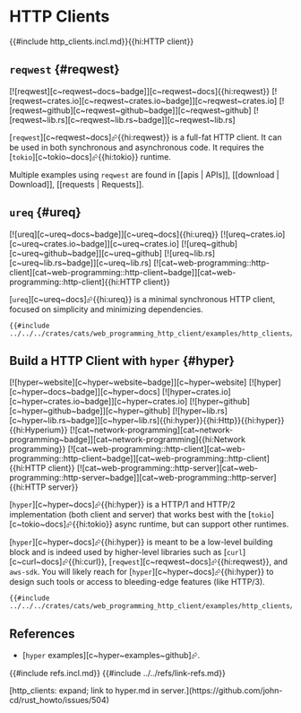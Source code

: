 # HTTP Clients

{{#include http_clients.incl.md}}{{hi:HTTP client}}

## `reqwest` {#reqwest}

[![reqwest][c~reqwest~docs~badge]][c~reqwest~docs]{{hi:reqwest}}
[![reqwest~crates.io][c~reqwest~crates.io~badge]][c~reqwest~crates.io]
[![reqwest~github][c~reqwest~github~badge]][c~reqwest~github]
[![reqwest~lib.rs][c~reqwest~lib.rs~badge]][c~reqwest~lib.rs]

[`reqwest`][c~reqwest~docs]⮳{{hi:reqwest}} is a full-fat HTTP client. It can be used in both synchronous and asynchronous code. It requires the [`tokio`][c~tokio~docs]⮳{{hi:tokio}} runtime.

Multiple examples using `reqwest` are found in [[apis | APIs]], [[download | Download]], [[requests | Requests]].

## `ureq` {#ureq}

[![ureq][c~ureq~docs~badge]][c~ureq~docs]{{hi:ureq}}
[![ureq~crates.io][c~ureq~crates.io~badge]][c~ureq~crates.io]
[![ureq~github][c~ureq~github~badge]][c~ureq~github]
[![ureq~lib.rs][c~ureq~lib.rs~badge]][c~ureq~lib.rs]
[![cat~web-programming::http-client][cat~web-programming::http-client~badge]][cat~web-programming::http-client]{{hi:HTTP client}}

[`ureq`][c~ureq~docs]⮳{{hi:ureq}} is a minimal synchronous HTTP client, focused on simplicity and minimizing dependencies.

```rust,editable
{{#include ../../../crates/cats/web_programming_http_client/examples/http_clients/ureq.rs:example}}
```

## Build a HTTP Client with `hyper` {#hyper}

[![hyper~website][c~hyper~website~badge]][c~hyper~website] [![hyper][c~hyper~docs~badge]][c~hyper~docs] [![hyper~crates.io][c~hyper~crates.io~badge]][c~hyper~crates.io] [![hyper~github][c~hyper~github~badge]][c~hyper~github] [![hyper~lib.rs][c~hyper~lib.rs~badge]][c~hyper~lib.rs]{{hi:hyper}}{{hi:Http}}{{hi:hyper}}{{hi:Hyperium}} [![cat~network-programming][cat~network-programming~badge]][cat~network-programming]{{hi:Network programming}} [![cat~web-programming::http-client][cat~web-programming::http-client~badge]][cat~web-programming::http-client]{{hi:HTTP client}} [![cat~web-programming::http-server][cat~web-programming::http-server~badge]][cat~web-programming::http-server]{{hi:HTTP server}}

[`hyper`][c~hyper~docs]⮳{{hi:hyper}} is a HTTP/1 and HTTP/2 implementation (both client and server) that works best with the [`tokio`][c~tokio~docs]⮳{{hi:tokio}} async runtime, but can support other runtimes.

[`hyper`][c~hyper~docs]⮳{{hi:hyper}} is meant to be a low-level building block and is indeed used by higher-level libraries such as [`curl`][c~curl~docs]⮳{{hi:curl}}, [`reqwest`][c~reqwest~docs]⮳{{hi:reqwest}}, and `aws-sdk`. You will likely reach for [`hyper`][c~hyper~docs]⮳{{hi:hyper}} to design such tools or access to bleeding-edge features (like HTTP/3).

```rust,editable
{{#include ../../../crates/cats/web_programming_http_client/examples/http_clients/hyper.rs:example}}
```

## References

- [`hyper` examples][c~hyper~examples~github]⮳.

{{#include refs.incl.md}}
{{#include ../../refs/link-refs.md}}

<div class="hidden">
[http_clients: expand; link to hyper.md in server.](https://github.com/john-cd/rust_howto/issues/504)
</div>
